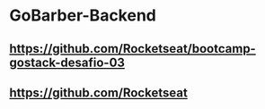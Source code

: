 # GoBarber-Backend

## https://github.com/Rocketseat/bootcamp-gostack-desafio-03

## https://github.com/Rocketseat
